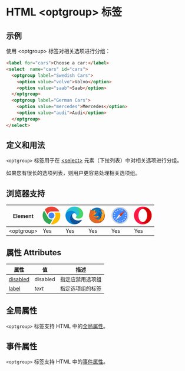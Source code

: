 HTML \<optgroup> 标签
===

## 示例

使用 \<optgroup> 标签对相关选项进行分组：

```html idoc:preview:iframe
<label for="cars">Choose a car:</label>
<select  name="cars" id="cars">
  <optgroup label="Swedish Cars">
    <option value="volvo">Volvo</option>
    <option value="saab">Saab</option>
  </optgroup>
  <optgroup label="German Cars">
    <option value="mercedes">Mercedes</option>
    <option value="audi">Audi</option>
  </optgroup>
</select>
```
<!--rehype:style=height: 60px;-->

## 定义和用法

`<optgroup>` 标签用于在 [\<select>](./select.md) 元素（下拉列表）中对相关选项进行分组。

如果您有很长的选项列表，则用户更容易处理相关选项组。

## 浏览器支持

| Element | ![chrome][1] | ![edge][2] | ![firefox][3] | ![safari][4] | ![opera][5] |
| ------- | --- | --- | --- | --- | --- |
| \<optgroup> | Yes | Yes | Yes | Yes | Yes |

## 属性 Attributes

| 属性 | 值 | 描述 |
| ---- | ---- | ---- |
| [disabled](./optgroup_disabled.md) | disabled | 指定应禁用选项组 |
| [label](./optgroup_label.md)       | *text*   | 指定选项组的标签 |

## 全局属性

`<optgroup>` 标签支持 HTML 中的[全局属性](../reference/standardattributes.md)。

## 事件属性

`<optgroup>` 标签支持 HTML 中的[事件属性](../reference/eventattributes.md)。


[1]: ../assets/chrome.svg
[2]: ../assets/edge.svg
[3]: ../assets/firefox.svg
[4]: ../assets/safari.svg
[5]: ../assets/opera.svg